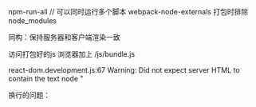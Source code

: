npm-run-all // 可以同时运行多个脚本
webpack-node-externals 打包时排除 node_modules

同构：保持服务器和客户端渲染一致

访问打包好的js 浏览器加上 /js/bundle.js

react-dom.development.js:67 Warning: Did not expect server HTML to contain the text node "

换行的问题：